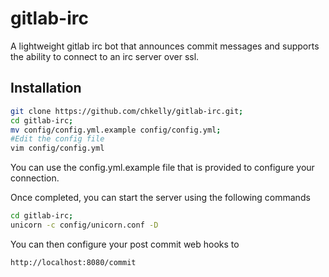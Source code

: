 gitlab-irc
==========

A lightweight gitlab irc bot that announces commit messages and supports the ability to connect to an irc server over ssl.

Installation
------------

```bash
git clone https://github.com/chkelly/gitlab-irc.git;
cd gitlab-irc;
mv config/config.yml.example config/config.yml;
#Edit the config file
vim config/config.yml
```

You can use the config.yml.example file that is provided to configure your connection.

Once completed, you can start the server using the following commands
```bash
cd gitlab-irc;
unicorn -c config/unicorn.conf -D
```

You can then configure your post commit web hooks to
```bash
http://localhost:8080/commit
```


